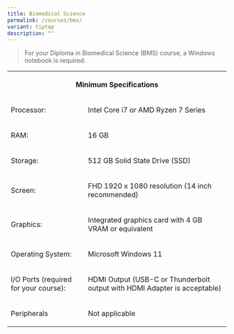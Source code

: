 ```yaml
---
title: Biomedical Science
permalink: /courses/bms/
variant: tiptap
description: ""
---
```

<blockquote>
<p>For your Diploma in Biomedical Science (BMS) course, a Windows notebook
is required.</p>
</blockquote>
<table style="minWidth: 50px">
<colgroup>
<col>
<col>
</colgroup>
<tbody>
<tr>
<th rowspan="1" colspan="2">
<p>Minimum Specifications</p>
</th>
</tr>
<tr>
<td rowspan="1" colspan="1">
<p>Processor:</p>
</td>
<td rowspan="1" colspan="1">
<p>Intel Core i7 or AMD Ryzen 7 Series</p>
</td>
</tr>
<tr>
<td rowspan="1" colspan="1">
<p>RAM:</p>
</td>
<td rowspan="1" colspan="1">
<p>16 GB</p>
</td>
</tr>
<tr>
<td rowspan="1" colspan="1">
<p>Storage:</p>
</td>
<td rowspan="1" colspan="1">
<p>512 GB Solid State Drive (SSD)</p>
</td>
</tr>
<tr>
<td rowspan="1" colspan="1">
<p>Screen:</p>
</td>
<td rowspan="1" colspan="1">
<p>FHD 1920 x 1080 resolution (14 inch recommended)</p>
</td>
</tr>
<tr>
<td rowspan="1" colspan="1">
<p>Graphics:</p>
</td>
<td rowspan="1" colspan="1">
<p>Integrated graphics card with 4 GB VRAM or equivalent</p>
</td>
</tr>
<tr>
<td rowspan="1" colspan="1">
<p>Operating System:</p>
</td>
<td rowspan="1" colspan="1">
<p>Microsoft Windows 11</p>
</td>
</tr>
<tr>
<td rowspan="1" colspan="1">
<p>I/O Ports (required for your course):</p>
</td>
<td rowspan="1" colspan="1">
<p>HDMI Output (USB-C or Thunderbolt output with HDMI Adapter is acceptable)</p>
</td>
</tr>
<tr>
<td rowspan="1" colspan="1">
<p>Peripherals</p>
</td>
<td rowspan="1" colspan="1">
<p>Not applicable</p>
</td>
</tr>
</tbody>
</table>
<p></p>